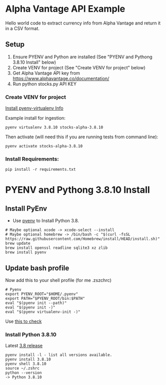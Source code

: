 # Alpha Vantage API Example
Hello world code to extract currency info from Alpha Vantage and return it in a CSV format.

## Setup
1) Ensure PYENV and Python are installed (See "PYENV and Pythong 3.8.10 Install" below)
2) Create VENV for project (See "Create VENV for project" below)
3) Get Alpha Vantage API key from https://www.alphavantage.co/documentation/
4) Run python stocks.py API KEY

### Create VENV for project
[Install pyenv-virtualenv Info](https://github.com/pyenv/pyenv-virtualenv#installing-with-homebrew-for-macos-users)

Example install for ingestion:
```
pyenv virtualenv 3.8.10 stocks-alpha-3.8.10
```

Then activate (will need this if you are running tests from command line):
```
pyenv activate stocks-alpha-3.8.10
```

### Install Requirements:
```
pip install -r requirements.txt
```

# PYENV and Pythong 3.8.10 Install

## Install PyEnv
* Use [pyenv](https://github.com/pyenv/pyenv/wiki) to Install Python 3.8.
```
# Maybe optional xcode -> xcode-select --install
# Maybe optional homebrew -> /bin/bash -c "$(curl -fsSL https://raw.githubusercontent.com/Homebrew/install/HEAD/install.sh)"
brew update
brew install openssl readline sqlite3 xz zlib
brew install pyenv
```

## Update bash profile
Now add this to your shell profile (for me .zszchrc)
```
# Pyenv
export PYENV_ROOT="$HOME/.pyenv"
export PATH="$PYENV_ROOT/bin:$PATH"
eval "$(pyenv init --path)"
eval "$(pyenv init -)"
eval "$(pyenv virtualenv-init -)"
```
Use [this to check](https://github.com/pyenv/pyenv/wiki#how-to-verify-that-i-have-set-up-pyenv-correctly)

### Install Python 3.8.10
Latest [3.8 release](https://www.python.org/downloads/release/python-3810/)
```
pyenv install -l - list all versions available.
pyenv install 3.8.10
pyenv shell 3.8.10
source ~/.zshrc
python --version
-> Python 3.8.10 
```
